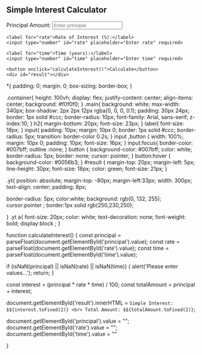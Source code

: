 <!DOCTYPE html>
<html lang="en">
<head>
    <meta charset="UTF-8">
    <meta name="viewport" content="width=device-width, initial-scale=1.0">
    <title>Simple Interest Calculator</title>
    <link rel="stylesheet" href="style.css">
</head>
<body>
  <div class="container">
    <div class="main">
    <h2>Simple Interest Calculator</h2>
    <label for="principal">Principal Amount:</label>
    <input type="number" id="principal" placeholder="Enter principal" required>
    
    <label for="rate">Rate of Interest (%):</label>
    <input type="number" id="rate" placeholder="Enter rate" required>
    
    <label for="time">Time (years):</label>
    <input type="number" id="time" placeholder="Enter time" required>
    
    <button onclick="calculateInterest()">Calculate</button>
    <div id="result"></div>
  </div>
</div>

   <script src="script.js"> </script>
   
</body>
</html>
*{
  padding: 0;
  margin: 0;
  box-sizing: border-box;
}

.container{
  height: 100vh;
  display: flex;
  justify-content: center;
  align-items: center;
  background: #f0f0f0;
}
.main{
  background: white;
  max-width: 340px;
  box-shadow: 2px 2px 12px rgba(0, 0, 0, 0.1);
  padding: 30px 24px;
  border: 1px solid #ccc;
  border-radius: 10px;
  font-family: Arial, sans-serif;
  z-index:10;
}
h2{
  margin-bottom: 20px;
  font-size: 23px;
}
label{
  font-size: 18px;
}
input{
  padding: 10px;
  margin: 10px 0;
  border: 1px solid #ccc;
  border-radius: 5px;
  transition: border-color 0.2s;
}
input ,button {
  width: 100%;
  margin: 10px 0;
  padding: 10px;
  font-size: 16px;
}
input:focus{
  border-color: #007bff;
  outline :none;
}
button {
  background-color: #007bff;
  color: white;
  border-radius: 5px;
  border: none;
  cursor: pointer;
}
button:hover {
  background-color: #0056b3;
}
#result {
  margin-top: 20px;
  margin-left: 5px;
  line-height: 30px;
  font-size: 18px;
  color: green;
  font-size: 21px;
}

.yt{
  position: absolute;
  margin-top: -80px;
  margin-left:33px;
  width: 300px;
  text-align: center;
  padding: 8px;

  border-radius: 5px;
    color:white;
    background: rgb(0, 132, 255);
    cursor:pointer ;
    border:1px solid rgb(250,230,250);

}
.yt a{
  font-size: 20px;
  color: white;
  text-decoration: none;
  font-weight: bold;
  display:block ;
}


function calculateInterest() {
  const principal = parseFloat(document.getElementById('principal').value);
  const rate = parseFloat(document.getElementById('rate').value);
  const time = parseFloat(document.getElementById('time').value);
  
  if (isNaN(principal) || isNaN(rate) || isNaN(time)) {
      alert('Please enter values...');
      return;
  }
  
  const interest = (principal * rate * time) / 100;
  const totalAmount = principal + interest;
  
  document.getElementById('result').innerHTML = `Simple Interest: $${interest.toFixed(2)} <br> Total Amount: $${totalAmount.toFixed(2)}`;
  
  document.getElementById('principal').value = "";
  document.getElementById('rate').value = "";
  document.getElementById('time').value = ""
  
}
